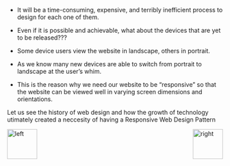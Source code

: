 

- It will be a time-consuming, expensive, and terribly inefficient process to design for each one of them. 

- Even if it is possible and achievable, what about the devices that are yet to be released??? 

- Some device users view the website in landscape, others in portrait.

- As we know many new devices are able to switch from portrait to landscape at the user’s whim.

- This is the reason why we need our website to be “responsive” so that the website can be viewed well in varying screen dimensions and orientations.

Let us see the history of web design and how the growth of technology utimately created a neccesity of having a Responsive Web Design Pattern

[<img align="left" alt="left" src="https://cloud.githubusercontent.com/assets/14101008/11165526/091b197c-8acf-11e5-8ac1-3a1e5042ed78.png" width="70" height="70"></img>](https://github.com/vaishnaviviswanathan/CSCI_5828_RESPONSIVE-WEB-DESIGN/blob/master/1.md)
[<img align="right" alt="right" src="https://cloud.githubusercontent.com/assets/14101008/11165527/0a4289a2-8acf-11e5-8378-c5e3a55ab4dc.png" width="70" height="70"></img>](https://github.com/vaishnaviviswanathan/CSCI_5828_RESPONSIVE-WEB-DESIGN/blob/master/History1.md)
